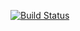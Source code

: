 [![Build Status](https://travis-ci.org/jsc065/Travis.svg?branch=master)](https://travis-ci.org/jsc065/Travis)
